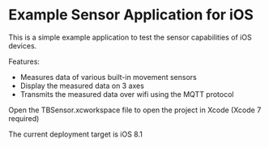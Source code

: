 Example Sensor Application for iOS
==================================

This is a simple example application to test the sensor capabilities of iOS devices.

Features:
- Measures data of various built-in movement sensors
- Display the measured data on 3 axes
- Transmits the measured data over wifi using the MQTT protocol

Open the TBSensor.xcworkspace file to open the project in Xcode (Xcode 7 required)

The current deployment target is iOS 8.1
